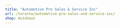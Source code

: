 ```yaml
---
title: "Automotive Pro Sales & Service Inc"
url: /toronto/automotive-pro-sales-und-service-inc/
shop: Autohaus
---
```

